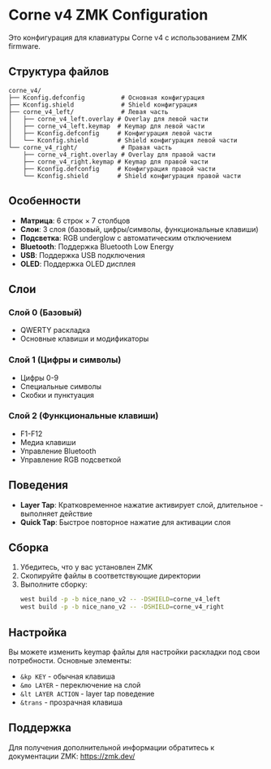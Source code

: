# Corne v4 ZMK Configuration

Это конфигурация для клавиатуры Corne v4 с использованием ZMK firmware.

## Структура файлов

```
corne_v4/
├── Kconfig.defconfig          # Основная конфигурация
├── Kconfig.shield             # Shield конфигурация
├── corne_v4_left/             # Левая часть
│   ├── corne_v4_left.overlay # Overlay для левой части
│   ├── corne_v4_left.keymap  # Keymap для левой части
│   ├── Kconfig.defconfig     # Конфигурация левой части
│   └── Kconfig.shield        # Shield конфигурация левой части
└── corne_v4_right/            # Правая часть
    ├── corne_v4_right.overlay # Overlay для правой части
    ├── corne_v4_right.keymap # Keymap для правой части
    ├── Kconfig.defconfig     # Конфигурация правой части
    └── Kconfig.shield        # Shield конфигурация правой части
```

## Особенности

- **Матрица**: 6 строк × 7 столбцов
- **Слои**: 3 слоя (базовый, цифры/символы, функциональные клавиши)
- **Подсветка**: RGB underglow с автоматическим отключением
- **Bluetooth**: Поддержка Bluetooth Low Energy
- **USB**: Поддержка USB подключения
- **OLED**: Поддержка OLED дисплея

## Слои

### Слой 0 (Базовый)
- QWERTY раскладка
- Основные клавиши и модификаторы

### Слой 1 (Цифры и символы)
- Цифры 0-9
- Специальные символы
- Скобки и пунктуация

### Слой 2 (Функциональные клавиши)
- F1-F12
- Медиа клавиши
- Управление Bluetooth
- Управление RGB подсветкой

## Поведения

- **Layer Tap**: Кратковременное нажатие активирует слой, длительное - выполняет действие
- **Quick Tap**: Быстрое повторное нажатие для активации слоя

## Сборка

1. Убедитесь, что у вас установлен ZMK
2. Скопируйте файлы в соответствующие директории
3. Выполните сборку:
   ```bash
   west build -p -b nice_nano_v2 -- -DSHIELD=corne_v4_left
   west build -p -b nice_nano_v2 -- -DSHIELD=corne_v4_right
   ```

## Настройка

Вы можете изменить keymap файлы для настройки раскладки под свои потребности. Основные элементы:

- `&kp KEY` - обычная клавиша
- `&mo LAYER` - переключение на слой
- `&lt LAYER ACTION` - layer tap поведение
- `&trans` - прозрачная клавиша

## Поддержка

Для получения дополнительной информации обратитесь к документации ZMK: https://zmk.dev/
